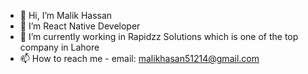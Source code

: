 - 👋 Hi, I’m Malik Hassan
- 👀 I’m React Native Developer 
- 🌱 I’m currently working in Rapidzz Solutions which is one of the top company in Lahore
- 📫 How to reach me - email: malikhasan51214@gmail.com

<!---
MalikHassan512/MalikHassan512 is a ✨ special ✨ repository because its `README.md` (this file) appears on your GitHub profile.
You can click the Preview link to take a look at your changes.
--->
